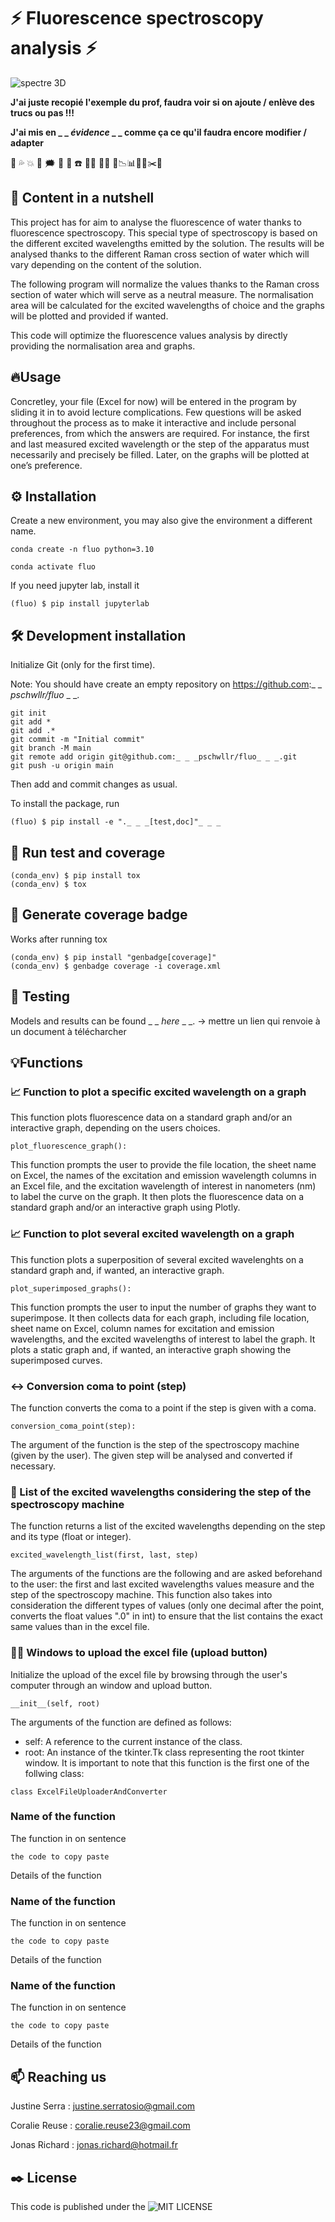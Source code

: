 # ⚡ Fluorescence spectroscopy analysis ⚡

![spectre 3D](https://github.com/jojorichard/Fluorescence_Raman_normalisation/assets/160879372/894e23a3-ff94-4a60-85b4-d2d7a1648a05)

**J'ai juste recopié l'exemple du prof, faudra voir si on ajoute / enlève des trucs ou pas !!!**

**J'ai mis en _ _ _évidence_ _ _ comme ça ce qu'il faudra encore modifier / adapter**

💫 💦 💥 💯 🗯️ 🧭 🚨 ☎️ 👩‍💻 👨‍💻
📝📉📊📌📍✂️📏

## 🎯 Content in a nutshell
This project has for aim to analyse the fluorescence of water thanks to fluorescence spectroscopy. This special type of spectroscopy is based on the different excited wavelengths emitted by the solution. The results will be analysed thanks to the different Raman cross section of water which will vary depending on the content of the solution. 

The following program will normalize the values thanks to the Raman cross section of water which will serve as a neutral measure. The normalisation area will be calculated for the excited wavelengths of choice and the graphs will be plotted and provided if wanted. 

This code will optimize the fluorescence values analysis by directly providing the normalisation area and graphs. 
## 🔥Usage
Concretley, your file (Excel for now) will be entered in the program by sliding it in to avoid lecture complications. Few questions will be asked throughout the process as to make it interactive and include personal preferences, from which the answers are required. For instance, the first and last measured excited wavelength or the step of the apparatus must necessarily and precisely be filled. Later, on the graphs will be plotted at one’s preference.  
## ⚙️ Installation
Create a new environment, you may also give the environment a different name.
```
conda create -n fluo python=3.10 
```
```
conda activate fluo
```
If you need jupyter lab, install it

```
(fluo) $ pip install jupyterlab
```
## 🛠️ Development installation
Initialize Git (only for the first time).

Note: You should have create an empty repository on https://github.com:_ _ _pschwllr/fluo_ _ _.
```
git init
git add * 
git add .*
git commit -m "Initial commit" 
git branch -M main
git remote add origin git@github.com:_ _ _pschwllr/fluo_ _ _.git 
git push -u origin main
```
Then add and commit changes as usual.

To install the package, run
```
(fluo) $ pip install -e "._ _ _[test,doc]"_ _ _
```
## 🔎 Run test and coverage
```
(conda_env) $ pip install tox
(conda_env) $ tox
```
## 🔌 Generate coverage badge
Works after running tox
```
(conda_env) $ pip install "genbadge[coverage]"
(conda_env) $ genbadge coverage -i coverage.xml
```
## 📄 Testing
Models and results can be found _ _ _here_ _ _. -> mettre un lien qui renvoie à un document à télécharcher
## 💡Functions
### 📈 Function to plot a specific excited wavelength on a graph
This function plots fluorescence data on a standard graph and/or an interactive graph, depending on the users choices.
```
plot_fluorescence_graph():
```   
This function prompts the user to provide the file location, the sheet name on Excel, the names of the excitation and emission wavelength columns in an Excel file, and the excitation wavelength of interest in nanometers (nm) to label the curve on the graph. It then plots the fluorescence data on a standard graph and/or an interactive graph using Plotly.
### 📈 Function to plot several excited wavelength on a graph
This function plots a superposition of several excited wavelenghts on a standard graph and, if wanted, an interactive graph.   
 ```    
plot_superimposed_graphs():
``` 
This function prompts the user to input the number of graphs they want to superimpose. It then collects data for each graph, including file location, sheet name on Excel, column names for excitation and emission wavelengths, and the excited wavelengths of interest to label the graph. It plots a static graph and, if wanted, an interactive graph showing the superimposed curves.
### ↔️ Conversion coma to point (step)
The function converts the coma to a point if the step is given with a coma.
```
conversion_coma_point(step):
```   
The argument of the function is the step of the spectroscopy machine (given by the user).
The given step will be analysed and converted if necessary.

### 📝 List of the excited wavelengths considering the step of the spectroscopy machine
The function returns a list of the excited wavelengths depending on the step and its type (float or integer).
```
excited_wavelength_list(first, last, step)
```   
The arguments of the functions are the following and are asked beforehand to the user: the first and last excited wavelengths values measure and the step of the spectroscopy machine.
This function also takes into consideration the different types of values (only one decimal after the point, converts the float values ".0" in int) to ensure that the list contains the exact same values than in the excel file.
### 👩‍💻 Windows to upload the excel file (upload button)
Initialize the upload of the excel file by browsing through the user's computer through an window and upload button.
```
__init__(self, root)
```
The arguments of the function are defined as follows:
- self: A reference to the current instance of the class.
- root: An instance of the tkinter.Tk class representing the root tkinter window.
It is important to note that this function is the first one of the follwing class:
```
class ExcelFileUploaderAndConverter
```
### Name of the function
The function in on sentence
```
the code to copy paste
```   
Details of the function
### Name of the function
The function in on sentence
```
the code to copy paste
```   
Details of the function
### Name of the function
The function in on sentence
```
the code to copy paste
```   
Details of the function
## 📫 Reaching us 
Justine Serra : justine.serratosio@gmail.com

Coralie Reuse : coralie.reuse23@gmail.com

Jonas Richard : jonas.richard@hotmail.fr
## ✒️ License
This code is published under the ![MIT LICENSE](https://github.com/jojorichard/Fluorescence_Raman_normalisation/blob/main/LICENSE)
